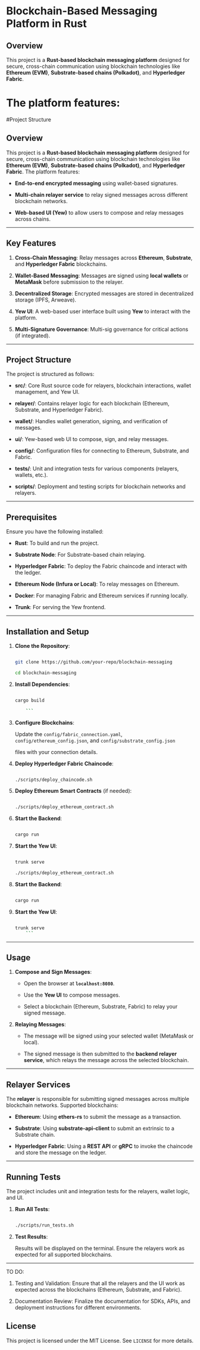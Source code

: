 # Blockchain-Based Messaging Platform in Rust


## Overview

This project is a **Rust-based blockchain messaging platform** designed for secure, cross-chain communication using blockchain technologies like **Ethereum (EVM)**, **Substrate-based chains (Polkadot)**, and **Hyperledger Fabric**. 

The platform features:
=======
#Project Structure

## Overview

This project is a **Rust-based blockchain messaging platform** designed for secure, cross-chain communication using blockchain technologies like **Ethereum (EVM)**, **Substrate-based chains (Polkadot)**, and **Hyperledger Fabric**. The platform features:

- **End-to-end encrypted messaging** using wallet-based signatures.

- **Multi-chain relayer service** to relay signed messages across different blockchain networks.

- **Web-based UI (Yew)** to allow users to compose and relay messages across chains.

---

## Key Features

1. **Cross-Chain Messaging**: Relay messages across **Ethereum**, **Substrate**, and **Hyperledger Fabric** blockchains.

2. **Wallet-Based Messaging**: Messages are signed using **local wallets** or **MetaMask** before submission to the relayer.

3. **Decentralized Storage**: Encrypted messages are stored in decentralized storage (IPFS, Arweave).

4. **Yew UI**: A web-based user interface built using **Yew** to interact with the platform.

5. **Multi-Signature Governance**: Multi-sig governance for critical actions (if integrated).

---

## Project Structure

The project is structured as follows:

- **src/**: Core Rust source code for relayers, blockchain interactions, wallet management, and Yew UI.

- **relayer/**: Contains relayer logic for each blockchain (Ethereum, Substrate, and Hyperledger Fabric).

- **wallet/**: Handles wallet generation, signing, and verification of messages.

- **ui/**: Yew-based web UI to compose, sign, and relay messages.

- **config/**: Configuration files for connecting to Ethereum, Substrate, and Fabric.

- **tests/**: Unit and integration tests for various components (relayers, wallets, etc.).

- **scripts/**: Deployment and testing scripts for blockchain networks and relayers.

---

## Prerequisites

Ensure you have the following installed:

- **Rust**: To build and run the project.

- **Substrate Node**: For Substrate-based chain relaying.

- **Hyperledger Fabric**: To deploy the Fabric chaincode and interact with the ledger.

- **Ethereum Node (Infura or Local)**: To relay messages on Ethereum.

- **Docker**: For managing Fabric and Ethereum services if running locally.

- **Trunk**: For serving the Yew frontend.

---

## Installation and Setup

1. **Clone the Repository**:

    ```bash

    git clone https://github.com/your-repo/blockchain-messaging
    
    cd blockchain-messaging

    ```

2. **Install Dependencies**:

    ```bash

    cargo build
    
        ```

3. **Configure Blockchains**:

    Update the `config/fabric_connection.yaml`, `config/ethereum_config.json`, and `config/substrate_config.json` 
    
    files with your connection details.


4. **Deploy Hyperledger Fabric Chaincode**:

    ```bash

    ./scripts/deploy_chaincode.sh
    
    
    ```

5. **Deploy Ethereum Smart Contracts** (if needed):

    ```bash

    ./scripts/deploy_ethereum_contract.sh

    ```

6. **Start the Backend**:

    ```bash

    cargo run

    ```

7. **Start the Yew UI**:

    ```bash

    trunk serve
    
    ./scripts/deploy_ethereum_contract.sh
    
    ```

5. **Start the Backend**:

    ```bash
    
    cargo run
    
    ```

6. **Start the Yew UI**:

    ```bash
    
    trunk serve
        ```

---

## Usage

1. **Compose and Sign Messages**:

    - Open the browser at **`localhost:8080`**.

    - Use the **Yew UI** to compose messages.

    - Select a blockchain (Ethereum, Substrate, Fabric) to relay your signed message.

2. **Relaying Messages**:

    - The message will be signed using your selected wallet (MetaMask or local).

    - The signed message is then submitted to the **backend relayer service**, which relays the message across the selected blockchain.

---

## Relayer Services

The **relayer** is responsible for submitting signed messages across multiple blockchain networks. Supported blockchains:

- **Ethereum**: Using **ethers-rs** to submit the message as a transaction.

- **Substrate**: Using **substrate-api-client** to submit an extrinsic to a Substrate chain.

- **Hyperledger Fabric**: Using a **REST API** or **gRPC** to invoke the chaincode and store the message on the ledger.

---

## Running Tests

The project includes unit and integration tests for the relayers, wallet logic, and UI.

1. **Run All Tests**:

    ```bash

    ./scripts/run_tests.sh

    ```

2. **Test Results**:

    Results will be displayed on the terminal. Ensure the relayers work as expected for all supported blockchains.

---

TO DO:

1. Testing and Validation: Ensure that all the relayers and the UI work as expected across the blockchains (Ethereum, Substrate, and Fabric).

2. Documentation Review: Finalize the documentation for SDKs, APIs, and deployment instructions for different environments.

## License

This project is licensed under the MIT License. See `LICENSE` for more details.
